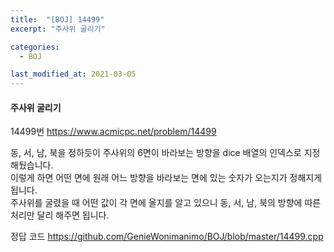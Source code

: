 ```yaml
---
title:  "[BOJ] 14499"
excerpt: "주사위 굴리기"

categories:
  - BOJ

last_modified_at: 2021-03-05
---
```


#### 주사위 굴리기

14499번 <https://www.acmicpc.net/problem/14499>

동, 서, 남, 북을 정하듯이 주사위의 6면이 바라보는 방향을 dice 배열의 인덱스로 지정해뒀습니다.<br>
이렇게 하면 어떤 면에 원래 어느 방향을 바라보는 면에 있는 숫자가 오는지가 정해지게 됩니다.<br>
주사위를 굴렸을 때 어떤 값이 각 면에 올지를 알고 있으니 동, 서, 남, 북의 방향에 따른 처리만 달리 해주면 됩니다.

정답 코드 <https://github.com/GenieWonimanimo/BOJ/blob/master/14499.cpp>